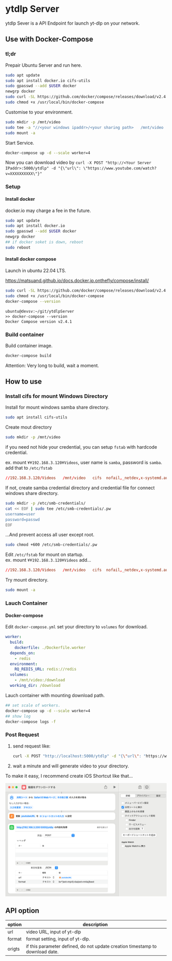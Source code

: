 # ytdlp Server

ytdlp Sever is a API Endpoint for launch yt-dlp on your network.

## Use with Docker-Compose

### tl;dr

Prepair Ubuntu Server and run here.

```sh
sudo apt update
sudo apt install docker.io cifs-utils
sudo gpasswd --add $USER docker
newgrp docker
sudo curl -SL https://github.com/docker/compose/releases/download/v2.4.1/docker-compose-linux-x86_64 -o /usr/local/bin/docker-compose
sudo chmod +x /usr/local/bin/docker-compose
```

Customise to your environment.

```sh
sudo mkdir -p /mnt/video
sudo tee -a "//<your windows ipaddr>/<your sharing path>   /mnt/video   cifs  nofail,_netdev,x-systemd.automount,user=<your username>,password=<your password>,file_mode=0664,dir_mode=0775  0  0" /etc/fstab
sudo mount -a
```

Start Service.

```sh
docker-compose up -d --scale worker=4
```

Now you can download video by `curl -X POST "http://<Your Server IPaddr>:5000/ytdlp" -d "{\"url\": \"https://www.youtube.com/watch?v=XXXXXXXXXX\"}"`

### Setup

#### Install docker

docker.io may charge a fee in the future.

```sh
sudo apt update
sudo apt install docker.io
sudo gpasswd --add $USER docker
newgrp docker
## if docker soket is down, reboot
sudo reboot
```

#### Install docker compose

Launch in ubuntu 22.04 LTS.

https://matsuand.github.io/docs.docker.jp.onthefly/compose/install/

```sh
sudo curl -SL https://github.com/docker/compose/releases/download/v2.4.1/docker-compose-linux-x86_64 -o /usr/local/bin/docker-compose
sudo chmod +x /usr/local/bin/docker-compose
docker-compose --version
```

```log
ubuntu@devsv:~/git/ytdlpServer
>> docker-compose --version
Docker Compose version v2.4.1
```

### Build container

Build container image.

```sh
docker-compose build
```

Attention: Very long to build, wait a moment.

<!--

## Use with Podman

### Setup

#### Install Podman

Install Podman

```sh
sudo apt update
sudo apt install podman
```
#### Build Image

```sh
podman build -f ./Dockerfile.api -t ytdlpsrv-api:2025-07-12
podman build -f ./Dockerfile.worker -t ytdlpsrv-worker:2025-07-12
```


```sh
podman pod create -p 5000:5000  --name ytdlpsrv
podman run -d --pod ytdlpsrv --name redis docker.io/library/redis
podman run -dt --pod ytdlpsrv --privileged -e RQ_REDIS_URL=redis://redis --name api localhost/ytdlpsrv-api:2025-07-12
podman run -dt --pod ytdlpsrv -e RQ_REDIS_URL=redis://redis --name worker -v /mnt/video/:/download --workdir /download localhost/ytdlpsrv-worker:2025-07-12
```

-->

## How to use

### Install cifs for mount Windows Directory

Install for mount windows samba share directory.

```sh
sudo apt install cifs-utils
```

Create mout directory

```sh
sudo mkdir -p /mnt/video
```

if you need not hide your credential, you can setup `fstab` with hardcode credential.

ex. mount `¥¥192.168.3.120¥Videos`, user name is `samba`, password is `samba`. add that to `/etc/fstab`

```conf
//192.168.3.120/Videos   /mnt/video   cifs  nofail,_netdev,x-systemd.automount,user=samba,password=samba,file_mode=0666,dir_mode=0777  0  0
```

If not, create samba credential directory and credential file for connect windows share directory.

```sh
sudo mkdir -p /etc/smb-credentials/
cat << EOF | sudo tee /etc/smb-credentials/.pw
username=user
password=passwd
EOF
```

...And prevent access all user except root.

```sh
sudo chmod +600 /etc/smb-credentials/.pw
```

Edit `/etc/fstab` for mount on startup.  
ex. mount `¥¥192.168.3.120¥Videos` add...

```conf
//192.168.3.120/Videos   /mnt/video   cifs  nofail,_netdev,x-systemd.automount,credentials=/etc/smb-credentials/.pw,file_mode=0666,dir_mode=0777  0  0
```

Try mount directory.

```sh
sudo mount -a
```
### Lauch Container


#### Docker-compose

Edit `docker-compose.yml` set your directory to `volumes` for download.

```yml
worker:
  build:
    dockerfile: ./Dockerfile.worker
  depends_on:
    - redis
  environment:
    RQ_REDIS_URL: redis://redis
  volumes:
    - /mnt/video:/download
  working_dir: /download
```

Lauch container with mounting download path.

```sh
## set scale of workers.
docker-compose up -d --scale worker=4
## show log
docker-compose logs -f
```

### Post Request

1. send request like:

   ```sh
   curl -X POST "http://localhost:5000/ytdlp" -d "{\"url\": "https://www.youtube.com/watch?v=XXXXXXXXXX", \"format\": \"bv*+ba/best\"}
   ```

2. wait a minute and will generate video to your directory.

To make it easy, I recommend create iOS Shortcut like that...

![iOS Shortcut example](./view.png)

## API option

| option | description                                                                   |
| ------ | ----------------------------------------------------------------------------- |
| url    | video URL, input of yt-dlp                                                    |
| format | format setting, input of yt-dlp.                                              |
| origts | if this parameter defined, do not update creation timestamp to download date. |
